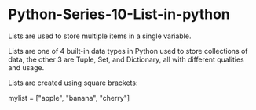 # Python-Series-10-List-in-python

Lists are used to store multiple items in a single variable.<br>

Lists are one of 4 built-in data types in Python used to store collections of data, the other 3 are Tuple, Set, and Dictionary, all with different qualities and usage.<br>

Lists are created using square brackets:<br>

mylist = ["apple", "banana", "cherry"]

